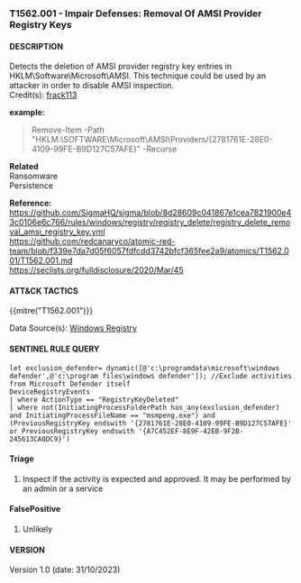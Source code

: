 ### T1562.001 - Impair Defenses: Removal Of AMSI Provider Registry Keys   
  

####  DESCRIPTION  <br> 
Detects the deletion of AMSI provider registry key entries in HKLM\Software\Microsoft\AMSI. This technique could be used by an attacker in order to disable AMSI inspection.  
Credit(s): [frack113](https://github.com/frack113)

**example:** <br> 
> Remove-Item -Path "HKLM:\SOFTWARE\Microsoft\AMSI\Providers/{2781761E-28E0-4109-99FE-B9D127C57AFE}" -Recurse    


**Related** <br>
Ransomware  
Persistence        


**Reference:**  <br> 
https://github.com/SigmaHQ/sigma/blob/8d28609c041867e1cea7821900e43c0106e6c766/rules/windows/registry/registry_delete/registry_delete_removal_amsi_registry_key.yml        
https://github.com/redcanaryco/atomic-red-team/blob/f339e7da7d05f6057fdfcdd3742bfcf365fee2a9/atomics/T1562.001/T1562.001.md  
https://seclists.org/fulldisclosure/2020/Mar/45

####  ATT&CK TACTICS   <br> 
{{mitre("T1562.001")}}    

Data Source(s): [Windows Registry](https://attack.mitre.org/datasources/DS0024)  


#### SENTINEL RULE QUERY  <br> 

~~~
let exclusion_defender= dynamic([@'c:\programdata\microsoft\windows defender',@'c:\program files\windows defender']); //Exclude activities from Microsoft Defender itself
DeviceRegistryEvents
| where ActionType == "RegistryKeyDeleted"
| where not(InitiatingProcessFolderPath has_any(exclusion_defender) and InitiatingProcessFileName == "msmpeng.exe") and (PreviousRegistryKey endswith '{2781761E-28E0-4109-99FE-B9D127C57AFE}' or PreviousRegistryKey endswith '{A7C452EF-8E9F-42EB-9F2B-245613CA0DC9}')
~~~


#### Triage  <br> 

1. Inspect if the activity is expected and approved. It may be performed by an admin or a service  

#### FalsePositive <br> 
1. Unlikely

#### VERSION  <br> 
Version 1.0 (date: 31/10/2023)  
